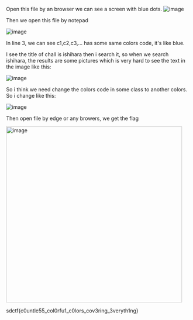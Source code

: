 Open this file by an browser we can see a screen with blue dots.
![image](https://user-images.githubusercontent.com/80806913/167874179-35f10fd6-c601-4a6e-8227-a1e6dd6c5144.png)

Then we open this file by notepad

![image](https://user-images.githubusercontent.com/80806913/167874370-2f9b4232-4393-4f3d-a591-f570efd227c9.png)

In line 3, we can see c1,c2,c3,... has some same colors code, it's like blue.

I see the title of chall is ishihara then i search it, so when we search ishihara, the results are some pictures which is very hard to see the text in the image like this:

![image](https://user-images.githubusercontent.com/80806913/167875160-66a5bb09-ab38-48e9-bd94-158d84b82c87.png)

So i think we need change the colors code in some class to another colors. So i change like this:

![image](https://user-images.githubusercontent.com/80806913/167875386-03454df2-ced8-4338-a8cb-8767b603bcc8.png)

Then open file by edge or any browers, we get the flag

<img width="481" alt="image" src="https://user-images.githubusercontent.com/80806913/167875568-70664d88-92a5-49cb-bea8-20cd12f5094e.png">

sdctf{c0untle55_col0rfu1_c0lors_cov3ring_3veryth1ng}
